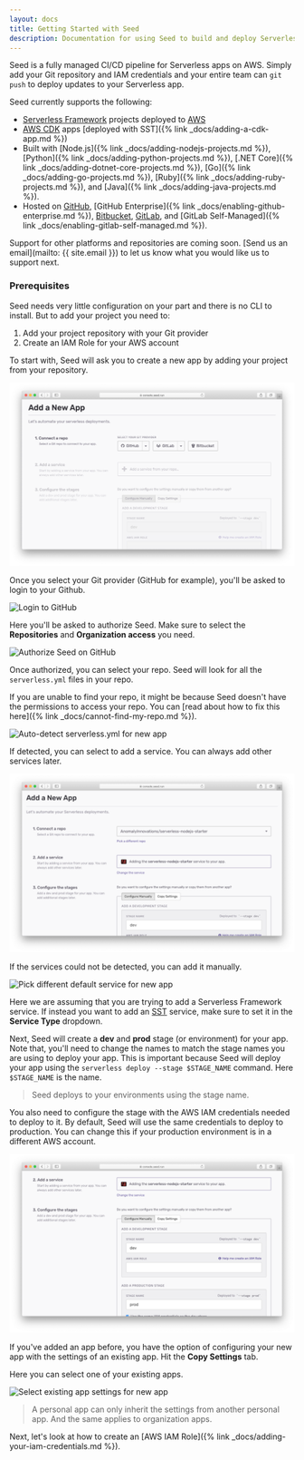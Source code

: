 ```yaml
---
layout: docs
title: Getting Started with Seed
description: Documentation for using Seed to build and deploy Serverless apps
---
```


Seed is a fully managed CI/CD pipeline for Serverless apps on AWS. Simply add your Git repository and IAM credentials and your entire team can `git push` to deploy updates to your Serverless app.

Seed currently supports the following:

- [Serverless Framework](https://serverless.com/framework/) projects deployed to [AWS](https://aws.amazon.com)
- [AWS CDK](https://aws.amazon.com/cdk/) apps [deployed with SST]({% link _docs/adding-a-cdk-app.md %})
- Built with [Node.js]({% link _docs/adding-nodejs-projects.md %}), [Python]({% link _docs/adding-python-projects.md %}), [.NET Core]({% link _docs/adding-dotnet-core-projects.md %}), [Go]({% link _docs/adding-go-projects.md %}), [Ruby]({% link _docs/adding-ruby-projects.md %}), and [Java]({% link _docs/adding-java-projects.md %}).
- Hosted on [GitHub](https://github.com), [GitHub Enterprise]({% link _docs/enabling-github-enterprise.md %}), [Bitbucket](https://bitbucket.org/), [GitLab](https://gitlab.com), and [GitLab Self-Managed]({% link _docs/enabling-gitlab-self-managed.md %}).

Support for other platforms and repositories are coming soon. [Send us an email](mailto: {{ site.email }}) to let us know what you would like us to support next.

### Prerequisites

Seed needs very little configuration on your part and there is no CLI to install. But to add your project you need to:

1. Add your project repository with your Git provider
2. Create an IAM Role for your AWS account

To start with, Seed will ask you to create a new app by adding your project from your repository.

![Create a new app](/assets/docs/index/create-a-new-app.png)

Once you select your Git provider (GitHub for example), you'll be asked to login to your Github.

![Login to GitHub](/assets/docs/index/login-to-github.png)

Here you'll be asked to authorize Seed. Make sure to select the **Repositories** and **Organization access** you need.

![Authorize Seed on GitHub](/assets/docs/index/authorize-seed-on-github.png)

Once authorized, you can select your repo. Seed will look for all the `serverless.yml` files in your repo.

If you are unable to find your repo, it might be because Seed doesn't have the permissions to access your repo. You can [read about how to fix this here]({% link _docs/cannot-find-my-repo.md %}).

![Auto-detect serverless.yml for new app](/assets/docs/index/auto-detect-serverless-yml-for-new-app.png)

If detected, you can select to add a service. You can always add other services later.

![Confirm default service for new app](/assets/docs/index/confirm-default-service-for-new-app.png)

If the services could not be detected, you can add it manually.

![Pick different default service for new app](/assets/docs/index/pick-different-default-service-for-new-app.png)

Here we are assuming that you are trying to add a Serverless Framework service. If instead you want to add an [SST](https://github.com/sst/sst) service, make sure to set it in the **Service Type** dropdown.

Next, Seed will create a **dev** and **prod** stage (or environment) for your app. Note that, you'll need to change the names to match the stage names you are using to deploy your app. This is important because Seed will deploy your app using the `serverless deploy --stage $STAGE_NAME` command. Here `$STAGE_NAME` is the name.

> Seed deploys to your environments using the stage name.

You also need to configure the stage with the AWS IAM credentials needed to deploy to it. By default, Seed will use the same credentials to deploy to production. You can change this if your production environment is in a different AWS account.

![Configure IAM user for a new app](/assets/docs/index/configure-iam-user-for-new-app.png)

If you've added an app before, you have the option of configuring your new app with the settings of an existing app. Hit the **Copy Settings** tab.

Here you can select one of your existing apps.

![Select existing app settings for new app](/assets/docs/index/select-existing-app-settings-for-new-app.png)

> A personal app can only inherit the settings from another personal app. And the same applies to organization apps.

Next, let's look at how to create an [AWS IAM Role]({% link _docs/adding-your-iam-credentials.md %}).
